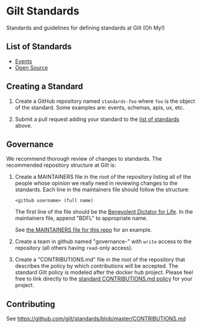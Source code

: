 # Gilt Standards

Standards and guidelines for defining standards at Gilt (Oh My!)


## List of Standards

* [Events](https://github.com/gilt/standards-events)
* [Open Source](https://github.com/gilt/standards-open-source)


## Creating a Standard

1. Create a GitHub repository named ```standards-foo``` where ```foo``` is the
   object of the standard. Some examples are: events, schemas, apis, ux, etc.

2. Submit a pull request adding your standard to the [list of
   standards](https://github.com/gilt/standards#list-of-standards) above.


## Governance

We recommend thorough review of changes to standards. The recommended
repository structure at Gilt is:

1. Create a MAINTAINERS file in the root of the repository listing all of the
   people whose opinion we really need in reviewing changes to the standards.
   Each line in the maintainers file should follow the structure:

   ```<github username> (full name)```

   The first line of the file should be the [Benevolent Dictator for
   Life](https://en.wikipedia.org/wiki/Benevolent_dictator_for_life). In the
   maintainers file, append "BDFL" to appropriate name.

   See [the MAINTAINERS file for this
   repo](https://github.com/gilt/standards/blob/master/MAINTAINERS) for an
   example.

2. Create a team in github named "governance-<standard>" with `write` access
   to the repository (all others having `read`-only access).

3. Create a "CONTRIBUTIONS.md" file in the root of the repository that
   describes the policy by which contributions will be accepted. The standard
   Gilt policy is modeled after the docker hub project. Please feel free to
   link directly to the [standard CONTRIBUTIONS.md
   policy](https://github.com/gilt/standards/blob/master/CONTRIBUTIONS.md) for
   your project.


## Contributing

See https://github.com/gilt/standards/blob/master/CONTRIBUTIONS.md
